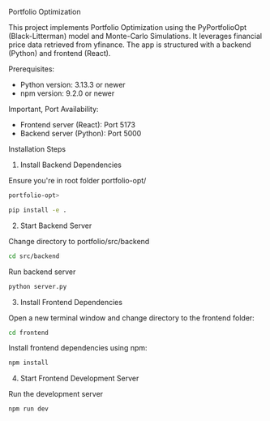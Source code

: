 Portfolio Optimization

This project implements Portfolio Optimization using the PyPortfolioOpt (Black-Litterman) model and Monte-Carlo Simulations. It leverages financial price data retrieved from yfinance. The app is structured with a backend (Python) and frontend (React).

Prerequisites:
- Python version: 3.13.3 or newer
- npm version: 9.2.0 or newer

Important, Port Availability:
- Frontend server (React): Port 5173
- Backend server (Python): Port 5000

Installation Steps

1. Install Backend Dependencies

Ensure you're in root folder portfolio-opt/

```bash
portfolio-opt> 
```
```bash
pip install -e .
```

2. Start Backend Server

Change directory to portfolio/src/backend

```bash
cd src/backend 
```
Run backend server 

```bash
python server.py
```

3. Install Frontend Dependencies

Open a new terminal window and change directory to the frontend folder:
```bash
cd frontend
```
Install frontend dependencies using npm:
```bash
npm install
```
4. Start Frontend Development Server

Run the development server
```bash
npm run dev
```
